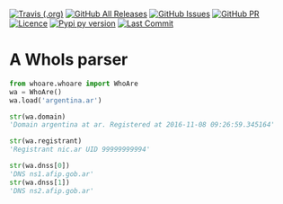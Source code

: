 [![Travis (.org)](https://img.shields.io/travis/avdata99/whoare?style=for-the-badge)](https://travis-ci.org/github/avdata99/whoare)
[![GitHub All Releases](https://img.shields.io/github/downloads/avdata99/whoare/total?style=for-the-badge)](https://github.com/avdata99/whoare/releases)
[![GitHub Issues](https://img.shields.io/github/issues/avdata99/whoare?style=for-the-badge)](https://github.com/avdata99/whoare/issues)
[![GitHub PR](https://img.shields.io/github/issues-pr/avdata99/whoare?style=for-the-badge)](https://github.com/avdata99/whoare/pulls)
[![Licence](https://img.shields.io/github/license/avdata99/whoare?style=for-the-badge)](https://github.com/avdata99/whoare/blob/main/LICENSE)
[![Pypi py version](https://img.shields.io/pypi/pyversions/sss-beneficiarios-hospitales?style=for-the-badge)](https://pypi.org/project/sss-beneficiarios-hospitales/)
[![Last Commit](https://img.shields.io/github/last-commit/avdata99/whoare?style=for-the-badge)](https://github.com/avdata99/whoare/commits/main)

# A WhoIs parser

```python
from whoare.whoare import WhoAre
wa = WhoAre()
wa.load('argentina.ar')

str(wa.domain)
'Domain argentina at ar. Registered at 2016-11-08 09:26:59.345164'

str(wa.registrant)
'Registrant nic.ar UID 99999999994'

str(wa.dnss[0])
'DNS ns1.afip.gob.ar'
str(wa.dnss[1])
'DNS ns2.afip.gob.ar'

```